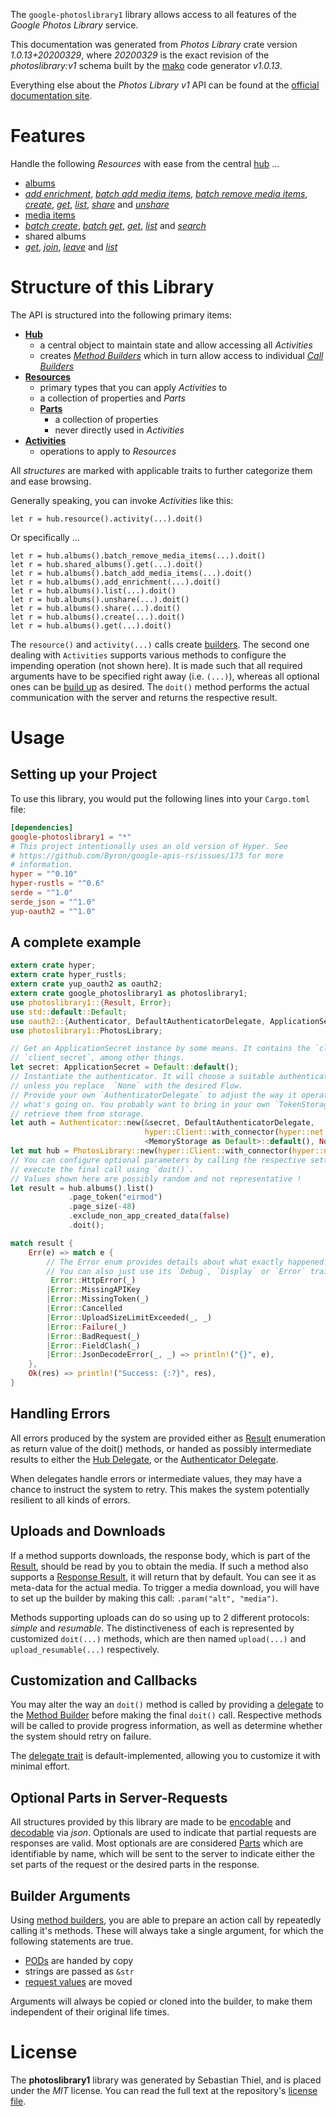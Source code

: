 <!---
DO NOT EDIT !
This file was generated automatically from 'src/mako/api/README.md.mako'
DO NOT EDIT !
-->
The `google-photoslibrary1` library allows access to all features of the *Google Photos Library* service.

This documentation was generated from *Photos Library* crate version *1.0.13+20200329*, where *20200329* is the exact revision of the *photoslibrary:v1* schema built by the [mako](http://www.makotemplates.org/) code generator *v1.0.13*.

Everything else about the *Photos Library* *v1* API can be found at the
[official documentation site](https://developers.google.com/photos/).
# Features

Handle the following *Resources* with ease from the central [hub](https://docs.rs/google-photoslibrary1/1.0.13+20200329/google_photoslibrary1/struct.PhotosLibrary.html) ... 

* [albums](https://docs.rs/google-photoslibrary1/1.0.13+20200329/google_photoslibrary1/struct.Album.html)
 * [*add enrichment*](https://docs.rs/google-photoslibrary1/1.0.13+20200329/google_photoslibrary1/struct.AlbumAddEnrichmentCall.html), [*batch add media items*](https://docs.rs/google-photoslibrary1/1.0.13+20200329/google_photoslibrary1/struct.AlbumBatchAddMediaItemCall.html), [*batch remove media items*](https://docs.rs/google-photoslibrary1/1.0.13+20200329/google_photoslibrary1/struct.AlbumBatchRemoveMediaItemCall.html), [*create*](https://docs.rs/google-photoslibrary1/1.0.13+20200329/google_photoslibrary1/struct.AlbumCreateCall.html), [*get*](https://docs.rs/google-photoslibrary1/1.0.13+20200329/google_photoslibrary1/struct.AlbumGetCall.html), [*list*](https://docs.rs/google-photoslibrary1/1.0.13+20200329/google_photoslibrary1/struct.AlbumListCall.html), [*share*](https://docs.rs/google-photoslibrary1/1.0.13+20200329/google_photoslibrary1/struct.AlbumShareCall.html) and [*unshare*](https://docs.rs/google-photoslibrary1/1.0.13+20200329/google_photoslibrary1/struct.AlbumUnshareCall.html)
* [media items](https://docs.rs/google-photoslibrary1/1.0.13+20200329/google_photoslibrary1/struct.MediaItem.html)
 * [*batch create*](https://docs.rs/google-photoslibrary1/1.0.13+20200329/google_photoslibrary1/struct.MediaItemBatchCreateCall.html), [*batch get*](https://docs.rs/google-photoslibrary1/1.0.13+20200329/google_photoslibrary1/struct.MediaItemBatchGetCall.html), [*get*](https://docs.rs/google-photoslibrary1/1.0.13+20200329/google_photoslibrary1/struct.MediaItemGetCall.html), [*list*](https://docs.rs/google-photoslibrary1/1.0.13+20200329/google_photoslibrary1/struct.MediaItemListCall.html) and [*search*](https://docs.rs/google-photoslibrary1/1.0.13+20200329/google_photoslibrary1/struct.MediaItemSearchCall.html)
* shared albums
 * [*get*](https://docs.rs/google-photoslibrary1/1.0.13+20200329/google_photoslibrary1/struct.SharedAlbumGetCall.html), [*join*](https://docs.rs/google-photoslibrary1/1.0.13+20200329/google_photoslibrary1/struct.SharedAlbumJoinCall.html), [*leave*](https://docs.rs/google-photoslibrary1/1.0.13+20200329/google_photoslibrary1/struct.SharedAlbumLeaveCall.html) and [*list*](https://docs.rs/google-photoslibrary1/1.0.13+20200329/google_photoslibrary1/struct.SharedAlbumListCall.html)




# Structure of this Library

The API is structured into the following primary items:

* **[Hub](https://docs.rs/google-photoslibrary1/1.0.13+20200329/google_photoslibrary1/struct.PhotosLibrary.html)**
    * a central object to maintain state and allow accessing all *Activities*
    * creates [*Method Builders*](https://docs.rs/google-photoslibrary1/1.0.13+20200329/google_photoslibrary1/trait.MethodsBuilder.html) which in turn
      allow access to individual [*Call Builders*](https://docs.rs/google-photoslibrary1/1.0.13+20200329/google_photoslibrary1/trait.CallBuilder.html)
* **[Resources](https://docs.rs/google-photoslibrary1/1.0.13+20200329/google_photoslibrary1/trait.Resource.html)**
    * primary types that you can apply *Activities* to
    * a collection of properties and *Parts*
    * **[Parts](https://docs.rs/google-photoslibrary1/1.0.13+20200329/google_photoslibrary1/trait.Part.html)**
        * a collection of properties
        * never directly used in *Activities*
* **[Activities](https://docs.rs/google-photoslibrary1/1.0.13+20200329/google_photoslibrary1/trait.CallBuilder.html)**
    * operations to apply to *Resources*

All *structures* are marked with applicable traits to further categorize them and ease browsing.

Generally speaking, you can invoke *Activities* like this:

```Rust,ignore
let r = hub.resource().activity(...).doit()
```

Or specifically ...

```ignore
let r = hub.albums().batch_remove_media_items(...).doit()
let r = hub.shared_albums().get(...).doit()
let r = hub.albums().batch_add_media_items(...).doit()
let r = hub.albums().add_enrichment(...).doit()
let r = hub.albums().list(...).doit()
let r = hub.albums().unshare(...).doit()
let r = hub.albums().share(...).doit()
let r = hub.albums().create(...).doit()
let r = hub.albums().get(...).doit()
```

The `resource()` and `activity(...)` calls create [builders][builder-pattern]. The second one dealing with `Activities` 
supports various methods to configure the impending operation (not shown here). It is made such that all required arguments have to be 
specified right away (i.e. `(...)`), whereas all optional ones can be [build up][builder-pattern] as desired.
The `doit()` method performs the actual communication with the server and returns the respective result.

# Usage

## Setting up your Project

To use this library, you would put the following lines into your `Cargo.toml` file:

```toml
[dependencies]
google-photoslibrary1 = "*"
# This project intentionally uses an old version of Hyper. See
# https://github.com/Byron/google-apis-rs/issues/173 for more
# information.
hyper = "^0.10"
hyper-rustls = "^0.6"
serde = "^1.0"
serde_json = "^1.0"
yup-oauth2 = "^1.0"
```

## A complete example

```Rust
extern crate hyper;
extern crate hyper_rustls;
extern crate yup_oauth2 as oauth2;
extern crate google_photoslibrary1 as photoslibrary1;
use photoslibrary1::{Result, Error};
use std::default::Default;
use oauth2::{Authenticator, DefaultAuthenticatorDelegate, ApplicationSecret, MemoryStorage};
use photoslibrary1::PhotosLibrary;

// Get an ApplicationSecret instance by some means. It contains the `client_id` and 
// `client_secret`, among other things.
let secret: ApplicationSecret = Default::default();
// Instantiate the authenticator. It will choose a suitable authentication flow for you, 
// unless you replace  `None` with the desired Flow.
// Provide your own `AuthenticatorDelegate` to adjust the way it operates and get feedback about 
// what's going on. You probably want to bring in your own `TokenStorage` to persist tokens and
// retrieve them from storage.
let auth = Authenticator::new(&secret, DefaultAuthenticatorDelegate,
                              hyper::Client::with_connector(hyper::net::HttpsConnector::new(hyper_rustls::TlsClient::new())),
                              <MemoryStorage as Default>::default(), None);
let mut hub = PhotosLibrary::new(hyper::Client::with_connector(hyper::net::HttpsConnector::new(hyper_rustls::TlsClient::new())), auth);
// You can configure optional parameters by calling the respective setters at will, and
// execute the final call using `doit()`.
// Values shown here are possibly random and not representative !
let result = hub.albums().list()
             .page_token("eirmod")
             .page_size(-48)
             .exclude_non_app_created_data(false)
             .doit();

match result {
    Err(e) => match e {
        // The Error enum provides details about what exactly happened.
        // You can also just use its `Debug`, `Display` or `Error` traits
         Error::HttpError(_)
        |Error::MissingAPIKey
        |Error::MissingToken(_)
        |Error::Cancelled
        |Error::UploadSizeLimitExceeded(_, _)
        |Error::Failure(_)
        |Error::BadRequest(_)
        |Error::FieldClash(_)
        |Error::JsonDecodeError(_, _) => println!("{}", e),
    },
    Ok(res) => println!("Success: {:?}", res),
}

```
## Handling Errors

All errors produced by the system are provided either as [Result](https://docs.rs/google-photoslibrary1/1.0.13+20200329/google_photoslibrary1/enum.Result.html) enumeration as return value of 
the doit() methods, or handed as possibly intermediate results to either the 
[Hub Delegate](https://docs.rs/google-photoslibrary1/1.0.13+20200329/google_photoslibrary1/trait.Delegate.html), or the [Authenticator Delegate](https://docs.rs/yup-oauth2/*/yup_oauth2/trait.AuthenticatorDelegate.html).

When delegates handle errors or intermediate values, they may have a chance to instruct the system to retry. This 
makes the system potentially resilient to all kinds of errors.

## Uploads and Downloads
If a method supports downloads, the response body, which is part of the [Result](https://docs.rs/google-photoslibrary1/1.0.13+20200329/google_photoslibrary1/enum.Result.html), should be
read by you to obtain the media.
If such a method also supports a [Response Result](https://docs.rs/google-photoslibrary1/1.0.13+20200329/google_photoslibrary1/trait.ResponseResult.html), it will return that by default.
You can see it as meta-data for the actual media. To trigger a media download, you will have to set up the builder by making
this call: `.param("alt", "media")`.

Methods supporting uploads can do so using up to 2 different protocols: 
*simple* and *resumable*. The distinctiveness of each is represented by customized 
`doit(...)` methods, which are then named `upload(...)` and `upload_resumable(...)` respectively.

## Customization and Callbacks

You may alter the way an `doit()` method is called by providing a [delegate](https://docs.rs/google-photoslibrary1/1.0.13+20200329/google_photoslibrary1/trait.Delegate.html) to the 
[Method Builder](https://docs.rs/google-photoslibrary1/1.0.13+20200329/google_photoslibrary1/trait.CallBuilder.html) before making the final `doit()` call. 
Respective methods will be called to provide progress information, as well as determine whether the system should 
retry on failure.

The [delegate trait](https://docs.rs/google-photoslibrary1/1.0.13+20200329/google_photoslibrary1/trait.Delegate.html) is default-implemented, allowing you to customize it with minimal effort.

## Optional Parts in Server-Requests

All structures provided by this library are made to be [encodable](https://docs.rs/google-photoslibrary1/1.0.13+20200329/google_photoslibrary1/trait.RequestValue.html) and 
[decodable](https://docs.rs/google-photoslibrary1/1.0.13+20200329/google_photoslibrary1/trait.ResponseResult.html) via *json*. Optionals are used to indicate that partial requests are responses 
are valid.
Most optionals are are considered [Parts](https://docs.rs/google-photoslibrary1/1.0.13+20200329/google_photoslibrary1/trait.Part.html) which are identifiable by name, which will be sent to 
the server to indicate either the set parts of the request or the desired parts in the response.

## Builder Arguments

Using [method builders](https://docs.rs/google-photoslibrary1/1.0.13+20200329/google_photoslibrary1/trait.CallBuilder.html), you are able to prepare an action call by repeatedly calling it's methods.
These will always take a single argument, for which the following statements are true.

* [PODs][wiki-pod] are handed by copy
* strings are passed as `&str`
* [request values](https://docs.rs/google-photoslibrary1/1.0.13+20200329/google_photoslibrary1/trait.RequestValue.html) are moved

Arguments will always be copied or cloned into the builder, to make them independent of their original life times.

[wiki-pod]: http://en.wikipedia.org/wiki/Plain_old_data_structure
[builder-pattern]: http://en.wikipedia.org/wiki/Builder_pattern
[google-go-api]: https://github.com/google/google-api-go-client

# License
The **photoslibrary1** library was generated by Sebastian Thiel, and is placed 
under the *MIT* license.
You can read the full text at the repository's [license file][repo-license].

[repo-license]: https://github.com/Byron/google-apis-rsblob/master/LICENSE.md
